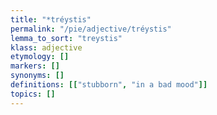```yaml
---
title: "*tréystis"
permalink: "/pie/adjective/tréystis"
lemma_to_sort: "treystis"
klass: adjective
etymology: []
markers: []
synonyms: []
definitions: [["stubborn", "in a bad mood"]]
topics: []
---
```

